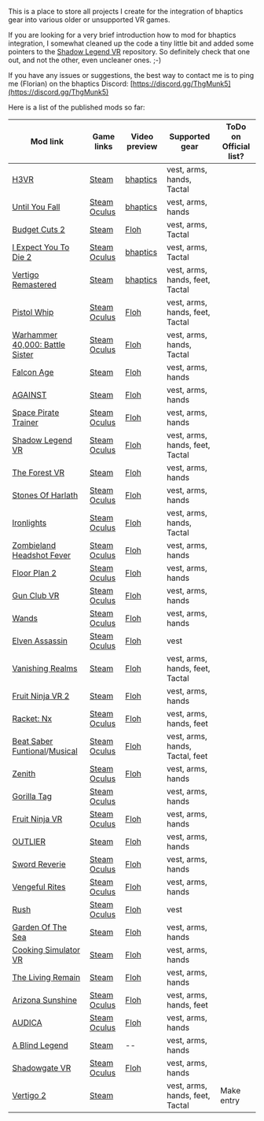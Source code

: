 This is a place to store all projects I create for the integration of bhaptics gear into various older or unsupported VR games.

If you are looking for a very brief introduction how to mod for bhaptics integration, I somewhat cleaned up the code a tiny little bit and added some pointers to the [Shadow Legend VR](https://github.com/floh-bhaptics/ShadowLegend_bhaptics) repository. So definitely check that one out, and not the other, even uncleaner ones. ;-)

If you have any issues or suggestions, the best way to contact me is to ping me (Florian) on the bhaptics Discord: [https://discord.gg/ThgMunk5](https://discord.gg/ThgMunk5)

Here is a list of the published mods so far:

| Mod link | Game links | Video preview | Supported gear | ToDo on Official list? |
| ----------- | ----------- | ----------- | ----------- | ----------- |
| [H3VR](https://h3vr.thunderstore.io/package/bhaptics_modding/H3VR_bhaptics/) | [Steam](https://store.steampowered.com/app/450540/Hot_Dogs_Horseshoes__Hand_Grenades/) | [bhaptics](https://www.youtube.com/watch?v=GIGNdxTLIS8) | vest, arms, hands, Tactal |  |
| [Until You Fall](https://www.nexusmods.com/untilyoufall/mods/1) | [Steam](https://store.steampowered.com/app/858260/Until_You_Fall/) [Oculus](https://www.oculus.com/experiences/rift/3629229127102494) | [bhaptics](https://www.youtube.com/watch?v=WoUzTPNt608) | vest, arms, hands |  |
| [Budget Cuts 2](https://www.nexusmods.com/budgetcuts2missioninsolvency/mods/1) | [Steam](https://store.steampowered.com/app/1092430/Budget_Cuts_2_Mission_Insolvency/) | [Floh](https://www.youtube.com/watch?v=oUevuz3uzw8) | vest, arms, Tactal |  |
| [I Expect You To Die 2](https://www.nexusmods.com/iexpectyoutodie2/mods/2) | [Steam](https://store.steampowered.com/app/1499120/I_Expect_You_To_Die_2/) [Oculus](https://www.oculus.com/experiences/quest/2970998659623177/) | [bhaptics](https://www.youtube.com/watch?v=rsHtgZWHWlI) | vest, arms, Tactal |  |
| [Vertigo Remastered](https://www.nexusmods.com/vertigoremastered/mods/1) | [Steam](https://store.steampowered.com/app/1318090/Vertigo_Remastered/) | [bhaptics](https://www.youtube.com/watch?v=RPFSdMht8Wo) | vest, arms, hands, feet, Tactal |  |
| [Pistol Whip](https://www.nexusmods.com/pistolwhip/mods/1) | [Steam](https://store.steampowered.com/app/1079800/Pistol_Whip/) [Oculus](https://www.oculus.com/experiences/rift/2314034471989368/) | [Floh](https://www.youtube.com/watch?v=1aSlRRlkr1g) | vest, arms, hands, feet, Tactal |  |
| [Warhammer 40,000: Battle Sister](https://www.nexusmods.com/warhammer40000battlesister/mods/1) | [Steam](https://store.steampowered.com/app/1733890/Warhammer_40000_Battle_Sister/) [Oculus](https://www.oculus.com/experiences/rift/2728988973800701/) | [Floh](https://www.youtube.com/watch?v=p7T1vKIz-dY) | vest, arms, hands, Tactal |  |
| [Falcon Age](https://www.nexusmods.com/falconage/mods/1) | [Steam](https://store.steampowered.com/app/1075080/Falcon_Age/) | [Floh](https://www.youtube.com/watch?v=rU06gFTyLns) | vest, arms, hands |  |
| [AGAINST](https://www.nexusmods.com/against/mods/1) | [Steam](https://store.steampowered.com/app/1584840/AGAINST/) | [Floh](https://www.youtube.com/watch?v=lfRbeeK-Fnk) | vest, arms, hands |  |
| [Space Pirate Trainer](https://www.nexusmods.com/spacepiratetrainer/mods/1) | [Steam](https://store.steampowered.com/app/418650/Space_Pirate_Trainer/) [Oculus](https://www.oculus.com/experiences/rift/1195983747083203/) | [Floh](https://www.youtube.com/watch?v=j5QzWcMtRKw) | vest, arms, hands |  |
| [Shadow Legend VR](https://www.nexusmods.com/shadowlegendsvr/mods/1) | [Steam](https://store.steampowered.com/app/987230/Shadow_Legend_VR/) [Oculus](https://www.oculus.com/experiences/rift/2739977019349635/) | [Floh](https://www.youtube.com/watch?v=qMVIjL6HccQ) | vest, arms, hands, feet, Tactal |  |
| [The Forest VR](https://www.nexusmods.com/theforest/mods/7/) | [Steam](https://store.steampowered.com/app/242760/The_Forest/) | [Floh](https://www.youtube.com/watch?v=ZcZUNvCM9cw) | vest, arms, hands |  |
| [Stones Of Harlath](https://www.nexusmods.com/stonesofharlath/mods/1) | [Steam](https://store.steampowered.com/app/304870/Stones_of_Harlath/) [Oculus](https://www.oculus.com/experiences/rift/4854418817962909/) | [Floh](https://www.youtube.com/watch?v=2kjduQT_Tbk) | vest, arms, hands |  |
| [Ironlights](https://www.nexusmods.com/ironlights/mods/1) | [Steam](https://store.steampowered.com/app/1245950/Ironlights/) [Oculus](https://www.oculus.com/experiences/rift/3959103380773871/) | [Floh](https://www.youtube.com/watch?v=1w32jtGbdKc) | vest, arms, hands, Tactal |  |
| [Zombieland Headshot Fever](https://www.nexusmods.com/zombielandvrheadshotfever/mods/1) | [Steam](https://store.steampowered.com/app/1296970/Zombieland_VR_Headshot_Fever/) [Oculus](https://www.oculus.com/experiences/rift/4005463166137518) | [Floh](https://www.youtube.com/watch?v=8_tnmqsPiMU) | vest, arms, hands |  |
| [Floor Plan 2](https://www.nexusmods.com/floorplan2/mods/1) | [Steam](https://store.steampowered.com/app/1534850/Floor_Plan_2/) [Oculus](https://www.oculus.com/experiences/rift/3447843535341632/) | [Floh](https://www.youtube.com/watch?v=6togjPXMmcY) | vest, arms, hands |  |
| [Gun Club VR](https://www.nexusmods.com/gunclubvr/mods/1) | [Steam](https://store.steampowered.com/app/691320/Gun_Club_VR/) [Oculus](https://www.oculus.com/experiences/rift/1312908222125035/) | [Floh](https://www.youtube.com/watch?v=v-bglB1xNJo) | vest, arms, hands |  |
| [Wands](https://www.nexusmods.com/wands/mods/1) | [Steam](https://store.steampowered.com/app/741400/Wands/) [Oculus](https://www.oculus.com/experiences/rift/1833318536683635/) | [Floh](https://www.youtube.com/watch?v=Y-dU8pkAB2g) | vest, arms, hands |  |
| [Elven Assassin](https://www.nexusmods.com/elvenassassin/mods/1) | [Steam](https://store.steampowered.com/app/503770/Elven_Assassin/) [Oculus](https://www.oculus.com/experiences/rift/1155989791152285/) | [Floh](https://www.youtube.com/watch?v=AYCy2a3sli0) | vest |  |
| [Vanishing Realms](https://www.nexusmods.com/vanishingrealms/mods/1) | [Steam](https://store.steampowered.com/app/322770/Vanishing_Realms/) | [Floh](https://www.youtube.com/watch?v=zLbIooIyyvI) | vest, arms, hands, feet, Tactal |  |
| [Fruit Ninja VR 2](https://www.nexusmods.com/fruitninjavr2/mods/1) | [Steam](https://store.steampowered.com/app/1575520/Fruit_Ninja_VR_2/) | [Floh](https://www.youtube.com/watch?v=nogQd0n3JBU) | vest, arms, hands |  |
| [Racket: Nx](https://www.nexusmods.com/racketnx/mods/1) | [Steam](https://store.steampowered.com/app/428080/Racket_Nx/) [Oculus](https://www.oculus.com/experiences/rift/1563751417029979/) | [Floh](https://www.youtube.com/watch?v=p3eM4Z_Xn44) | vest, arms, hands, feet |  |
| [Beat Saber](https://github.com/Assistant/ModAssistant/releases) <br /> [Funtional](https://www.nexusmods.com/beatsaber/mods/12)/[Musical](https://www.nexusmods.com/beatsaber/mods/13/) | [Steam](https://store.steampowered.com/app/620980/Beat_Saber/) [Oculus](https://www.oculus.com/experiences/rift/1304877726278670/) | [Floh](https://www.youtube.com/watch?v=X15WuW8BiaM) | vest, arms, hands, Tactal, feet |  |
| [Zenith](https://github.com/floh-bhaptics/Zenith_bhaptics) | [Steam](https://store.steampowered.com/app/1403370/Zenith_The_Last_City/) [Oculus](https://www.oculus.com/experiences/rift/3476054399136890/) | [Floh](https://www.youtube.com/watch?v=TBF0PlZaUVw) | vest, arms, hands |  |
| [Gorilla Tag](https://www.nexusmods.com/gorillatag/mods/11) | [Steam](https://store.steampowered.com/app/1533390/Gorilla_Tag/) [Oculus](https://www.oculus.com/experiences/rift/3262063300561328/) | | vest, arms, hands |  |
| [Fruit Ninja VR](https://www.nexusmods.com/fruitninjavr/mods/1) | [Steam](https://store.steampowered.com/app/486780/Fruit_Ninja_VR/) [Oculus](https://www.oculus.com/experiences/rift/1332617726752141/) | [Floh](https://www.youtube.com/watch?v=tMfNG0D0Z04) | vest, arms, hands |  |
| [OUTLIER](https://www.nexusmods.com/outlier/mods/1) | [Steam](https://store.steampowered.com/app/1596690/OUTLIER/) | [Floh](https://www.youtube.com/watch?v=v47M7MI0wZE) | vest, arms, hands |  |
| [Sword Reverie](https://www.nexusmods.com/swordreverie/mods/1) | [Steam](https://store.steampowered.com/app/1377430/Sword_Reverie/) [Oculus](https://www.oculus.com/experiences/rift/2788402601249510/) | [Floh](https://www.youtube.com/watch?v=71JoC6NugFw) | vest, arms, hands |  |
| [Vengeful Rites](https://www.nexusmods.com/vengefulrites/mods/1) | [Steam](https://store.steampowered.com/app/755410/Vengeful_Rites/) [Oculus](https://www.oculus.com/experiences/rift/1608154952629346) | [Floh](https://www.youtube.com/watch?v=hDZGSJgRBSI) | vest, arms, hands |  |
| [Rush](https://www.nexusmods.com/rush/mods/1) | [Steam](https://store.steampowered.com/app/844040/RUSH/) [Oculus](https://www.oculus.com/experiences/rift/1972405206119760/) | [Floh](https://www.youtube.com/watch?v=NNkKas2iXUs) | vest |  |
| [Garden Of The Sea](https://www.nexusmods.com/gardenofthesea/mods/1) | [Steam](https://store.steampowered.com/app/1086850/Garden_of_the_Sea/) | [Floh](https://www.youtube.com/watch?v=diS-2FZ-nXU) | vest, arms, hands |  |
| [Cooking Simulator VR](https://www.nexusmods.com/cookingsimulatorvr/mods/1) | [Steam](https://store.steampowered.com/app/1358140/Cooking_Simulator_VR/) | [Floh](https://www.youtube.com/watch?v=SM7-er_mZHA) | vest, arms, hands |  |
| [The Living Remain](https://www.nexusmods.com/thelivingremain/mods/1) | [Steam](https://store.steampowered.com/app/594220/The_Living_Remain/) | [Floh](https://www.youtube.com/watch?v=DUpjFfI-yVI) | vest, arms, hands |  |
| [Arizona Sunshine](https://www.nexusmods.com/arizonasunshine/mods/1) | [Steam](https://store.steampowered.com/app/342180/Arizona_Sunshine/) [Oculus](https://www.oculus.com/experiences/rift/872183756232656/) | [Floh](https://www.youtube.com/watch?v=UwA6HljX4SE) | vest, arms, hands, feet |  |
| [AUDICA](https://www.nexusmods.com/audica/mods/1) | [Steam](https://store.steampowered.com/app/1020340/AUDICA_Rhythm_Shooter/) [Oculus](https://www.oculus.com/experiences/rift/2172302616173639/) | [Floh](https://www.youtube.com/watch?v=U4xvSUToIlM) | vest, arms, hands |  |
| [A Blind Legend](https://www.nexusmods.com/ablindlegend/mods/1) | [Steam](https://store.steampowered.com/app/437530/A_Blind_Legend/) | -- | vest, arms, hands |  |
| [Shadowgate VR](https://www.nexusmods.com/shadowgatetheminesofmythrok/mods/1) | [Steam](https://store.steampowered.com/app/1822970/) [Oculus](https://www.oculus.com/experiences/rift/4260024320768715/) | [Floh](https://www.youtube.com/watch?v=Kmc3eyxn8A0) | vest, arms, hands |  |
| [Vertigo 2](https://www.nexusmods.com/vertigo2/mods/1) | [Steam](https://store.steampowered.com/app/843390/Vertigo_2/) |  | vest, arms, hands, feet, Tactal | Make entry |

<!---
floh-bhaptics/floh-bhaptics is a ✨ special ✨ repository because its `README.md` (this file) appears on your GitHub profile.
You can click the Preview link to take a look at your changes.
--->
